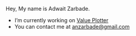 Hey, My name is Adwait Zarbade.

* I’m currently working on [Value Plotter](https://github.com/AZarbade/serialplotter-rs)
* You can contact me at [anzarbade@gmail.com](mailto:anzarbade@gmail.com)
